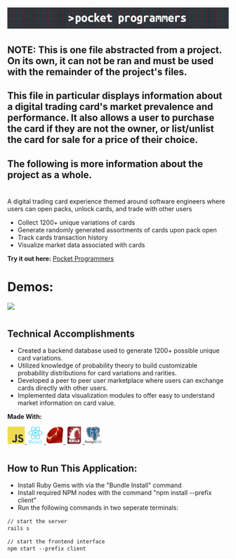 
# <img src="title.gif" width="1000">
## NOTE: This is one file abstracted from a project. On its own, it can not be ran and must be used with the remainder of the project's files.

## This file in particular displays information about a digital trading card's market prevalence and performance. It also allows a user to purchase the card if they are not the owner, or list/unlist the card for sale for a price of their choice.

## The following is more information about the project as a whole.
#

A digital trading card experience themed around software engineers where users can open packs, unlock cards, and trade with other users 

* Collect 1200+ unique variations of cards
* Generate randomly generated assortments of cards upon pack open
* Track cards transaction history 
* Visualize market data associated with cards

**Try it out here:** [Pocket Programmers](https://pocketprogrammers.herokuapp.com/)

# Demos:

<img src="pocket-demo.gif" width="1000">

#
## Technical Accomplishments

* Created a backend database used to generate 1200+ possible unique card variations.
* Utilized knowledge of probability theory to build customizable probability distributions for card variations and rarities.
* Developed a peer to peer user marketplace where users can exchange cards directly with other users.
* Implemented data visualization modules to offer easy to understand market information on card value. 

**Made With:** 

<a href="https://developer.mozilla.org/en-US/docs/Web/JavaScript" target="_blank" rel="noreferrer"> <img src="https://raw.githubusercontent.com/devicons/devicon/master/icons/javascript/javascript-original.svg" alt="javascript" width="40" height="40"/> </a> 
  <a href="https://reactjs.org/" target="_blank" rel="noreferrer"> <img src="https://raw.githubusercontent.com/devicons/devicon/master/icons/react/react-original-wordmark.svg" alt="react" width="40" height="40"/> </a> 
  <a href="https://www.ruby-lang.org/en/" target="_blank" rel="noreferrer"> <img src="https://raw.githubusercontent.com/devicons/devicon/master/icons/ruby/ruby-original.svg" alt="ruby" width="40" height="40"/> </a>
   <a href="https://rubyonrails.org" target="_blank" rel="noreferrer"> <img src="https://raw.githubusercontent.com/devicons/devicon/master/icons/rails/rails-original-wordmark.svg" alt="rails" width="40" height="40"/> </a> 
    <a href="https://www.postgresql.org" target="_blank" rel="noreferrer"> <img src="https://raw.githubusercontent.com/devicons/devicon/master/icons/postgresql/postgresql-original-wordmark.svg" alt="postgresql" width="40" height="40"/> </a>

</p>

#
## How to Run This Application:
* Install Ruby Gems with via the "Bundle Install" command
* Install required NPM nodes with the command "npm install --prefix client"
* Run the following commands in two seperate terminals:

```
// start the server
rails s 
```

```
// start the frontend interface
npm start --prefix client 
```




